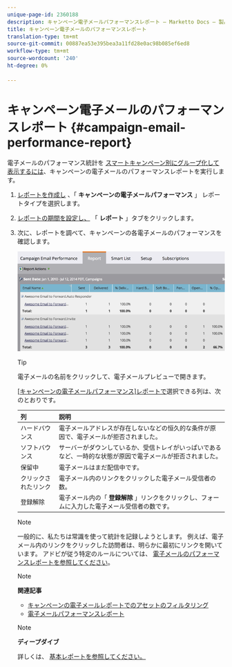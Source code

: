 ```yaml
---
unique-page-id: 2360188
description: キャンペーン電子メールパフォーマンスレポート — Marketto Docs — 製品ドキュメント
title: キャンペーン電子メールのパフォーマンスレポート
translation-type: tm+mt
source-git-commit: 00887ea53e395bea3a11fd28e0ac98b085ef6ed8
workflow-type: tm+mt
source-wordcount: '240'
ht-degree: 0%

---
```



# キャンペーン電子メールのパフォーマンスレポート {#campaign-email-performance-report}

電子メールのパフォーマンス統計を [スマートキャンペーン別にグループ化して表示するには](http://docs.marketo.com/display/docs/smart+campaigns)、キャンペーンの電子メールのパフォーマンスレポートを実行します。

1. [レポートを作成し](../../../../product-docs/reporting/basic-reporting/creating-reports/create-a-report-in-a-program.md) 、「 **キャンペーンの電子メールパフォーマンス** 」 [](report-type-overview.md)レポートタイプを選択します。
1. [レポートの期間を設定し、](../../../../product-docs/reporting/basic-reporting/editing-reports/change-a-report-time-frame.md) 「 **レポート** 」タブをクリックします。
1. 次に、レポートを調べて、キャンペーンの各電子メールのパフォーマンスを確認します。

   ![](assets/image2014-9-16-16-3a19-3a59.png)

   >[!TIP]
   >
   >電子メールの名前をクリックして、電子メールプレビューで開きます。

   [[キャンペーンの電子メールパフォーマンス]レポートで](../../../../product-docs/reporting/basic-reporting/editing-reports/select-report-columns.md)選択できる列は、次のとおりです。

   | 列 | 説明 |
   |---|---|
   | ハードバウンス | 電子メールアドレスが存在しないなどの恒久的な条件が原因で、電子メールが拒否されました。 |
   | ソフトバウンス | サーバーがダウンしているか、受信トレイがいっぱいであるなど、一時的な状態が原因で電子メールが拒否されました。 |
   | 保留中 | 電子メールはまだ配信中です。 |
   | クリックされたリンク | 電子メール内のリンクをクリックした電子メール受信者の数。 |
   | 登録解除 | 電子メール内の「 **登録解除** 」リンクをクリックし、フォームに入力した電子メール受信者の数です。 |

   >[!NOTE]
   >
   >一般的に、私たちは常識を使って統計を記録しようとします。 例えば、電子メール内のリンクをクリックした訪問者は、明らかに最初にリンクを開いています。 アドビが従う特定のルールについては、 [電子メールのパフォーマンスレポートを参照してください](../../../../product-docs/email-marketing/email-programs/email-program-data/email-performance-report.md)。

   >[!NOTE]
   >
   >**関連記事**
   >
   >    
   >    
   >    * [キャンペーンの電子メールレポートでのアセットのフィルタリング](../../../../product-docs/reporting/basic-reporting/report-activity/filter-assets-in-a-campaign-email-reports.md)
   >    * [電子メールパフォーマンスレポート](../../../../product-docs/email-marketing/email-programs/email-program-data/email-performance-report.md)


   >[!NOTE]
   >
   >**ディープダイブ**
   >
   >
   >詳しくは、 [基本レポートを参照してください。](http://docs.marketo.com/display/docs/basic+reporting)

